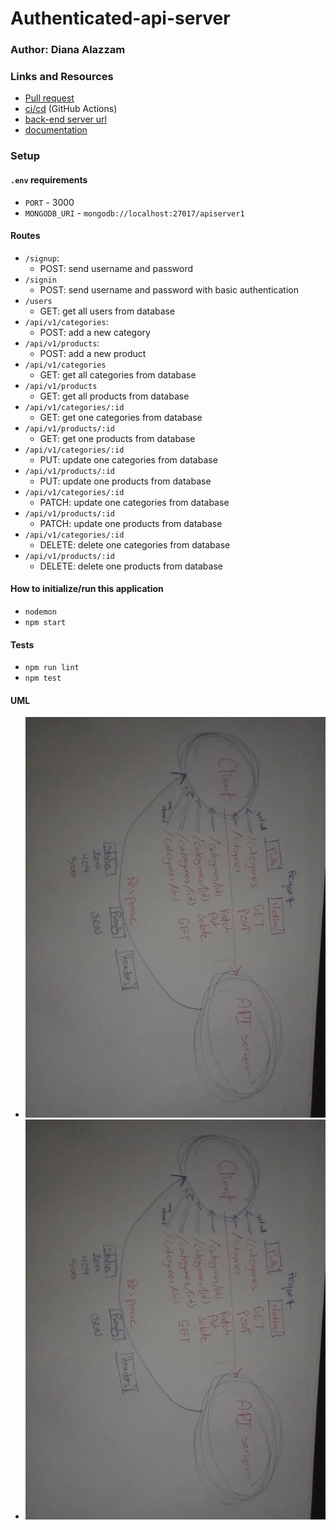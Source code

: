 # Authenticated-api-server

### Author: Diana Alazzam 

### Links and Resources

- [Pull request](https://github.com/diana96alazzam-401-advanced-javascript/authenticated-api-server/pull/1)
- [ci/cd](https://github.com/diana96alazzam-401-advanced-javascript/authenticated-api-server/blob/lab15/.github/workflows/node.yml) (GitHub Actions)
- [back-end server url](https://authenticated-api-server-401.herokuapp.com/)
- [documentation](https://authenticated-api-server-401.herokuapp.com/docs)



### Setup

#### `.env` requirements
- `PORT` - 3000
- `MONGODB_URI` - `mongodb://localhost:27017/apiserver1`


#### Routes
- `/signup`:
  * POST: send username and password 
- `/signin`
  * POST: send username and password with basic authentication
- `/users`
  * GET: get all users from database
- `/api/v1/categories`:
  * POST: add a new category 
- `/api/v1/products`:
  * POST: add a new product 
- `/api/v1/categories`
  * GET: get all categories from database
- `/api/v1/products`
  * GET: get all products from database
- `/api/v1/categories/:id`
  * GET: get one categories from database
- `/api/v1/products/:id`
  * GET: get one products from database
- `/api/v1/categories/:id`
  * PUT: update one categories from database
- `/api/v1/products/:id`
  * PUT: update one products from database
- `/api/v1/categories/:id`
  * PATCH: update one categories from database
- `/api/v1/products/:id`
  * PATCH: update one products from database
- `/api/v1/categories/:id`
  * DELETE: delete one categories from database
- `/api/v1/products/:id`
  * DELETE: delete one products from database


#### How to initialize/run this application

- `nodemon`
- `npm start`


#### Tests

- `npm run lint`
- `npm test`


#### UML

- ![UML](./assets/wsl-1.jpg)
- ![UML](./assets/wsl-1.jpg)

